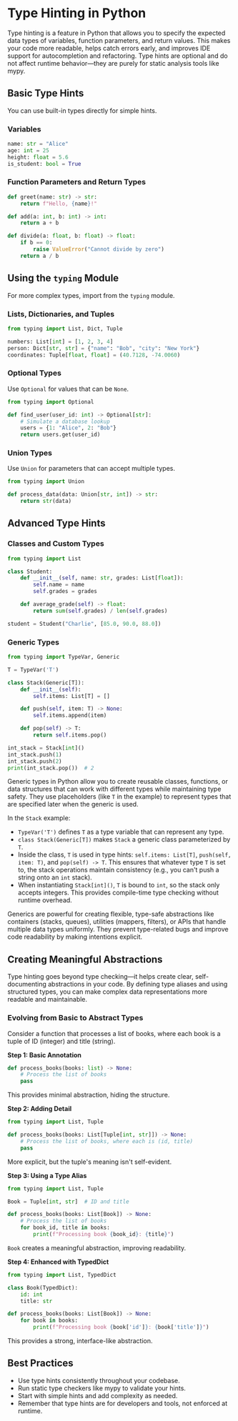 # Type Hinting in Python

Type hinting is a feature in Python that allows you to specify the expected data types of variables, function parameters, and return values. This makes your code more readable, helps catch errors early, and improves IDE support for autocompletion and refactoring. Type hints are optional and do not affect runtime behavior—they are purely for static analysis tools like mypy.

## Basic Type Hints

You can use built-in types directly for simple hints.

### Variables

```python
name: str = "Alice"
age: int = 25
height: float = 5.6
is_student: bool = True
```

### Function Parameters and Return Types

```python
def greet(name: str) -> str:
    return f"Hello, {name}!"

def add(a: int, b: int) -> int:
    return a + b

def divide(a: float, b: float) -> float:
    if b == 0:
        raise ValueError("Cannot divide by zero")
    return a / b
```

## Using the `typing` Module

For more complex types, import from the `typing` module.

### Lists, Dictionaries, and Tuples

```python
from typing import List, Dict, Tuple

numbers: List[int] = [1, 2, 3, 4]
person: Dict[str, str] = {"name": "Bob", "city": "New York"}
coordinates: Tuple[float, float] = (40.7128, -74.0060)
```

### Optional Types

Use `Optional` for values that can be `None`.

```python
from typing import Optional

def find_user(user_id: int) -> Optional[str]:
    # Simulate a database lookup
    users = {1: "Alice", 2: "Bob"}
    return users.get(user_id)
```

### Union Types

Use `Union` for parameters that can accept multiple types.

```python
from typing import Union

def process_data(data: Union[str, int]) -> str:
    return str(data)
```

## Advanced Type Hints

### Classes and Custom Types

```python
from typing import List

class Student:
    def __init__(self, name: str, grades: List[float]):
        self.name = name
        self.grades = grades

    def average_grade(self) -> float:
        return sum(self.grades) / len(self.grades)

student = Student("Charlie", [85.0, 90.0, 88.0])
```

### Generic Types

```python
from typing import TypeVar, Generic

T = TypeVar('T')

class Stack(Generic[T]):
    def __init__(self):
        self.items: List[T] = []

    def push(self, item: T) -> None:
        self.items.append(item)

    def pop(self) -> T:
        return self.items.pop()

int_stack = Stack[int]()
int_stack.push(1)
int_stack.push(2)
print(int_stack.pop())  # 2
```
Generic types in Python allow you to create reusable classes, functions, or data structures that can work with different types while maintaining type safety. They use placeholders (like `T` in the example) to represent types that are specified later when the generic is used.

In the `Stack` example:

- `TypeVar('T')` defines `T` as a type variable that can represent any type.
- `class Stack(Generic[T])` makes `Stack` a generic class parameterized by `T`.
- Inside the class, `T` is used in type hints: `self.items: List[T]`, `push(self, item: T)`, and `pop(self) -> T`. This ensures that whatever type `T` is set to, the stack operations maintain consistency (e.g., you can't push a string onto an `int` stack).
- When instantiating `Stack[int]()`, `T` is bound to `int`, so the stack only accepts integers. This provides compile-time type checking without runtime overhead.

Generics are powerful for creating flexible, type-safe abstractions like containers (stacks, queues), utilities (mappers, filters), or APIs that handle multiple data types uniformly. They prevent type-related bugs and improve code readability by making intentions explicit.


## Creating Meaningful Abstractions

Type hinting goes beyond type checking—it helps create clear, self-documenting abstractions in your code. By defining type aliases and using structured types, you can make complex data representations more readable and maintainable.

### Evolving from Basic to Abstract Types

Consider a function that processes a list of books, where each book is a tuple of ID (integer) and title (string).

**Step 1: Basic Annotation**
```python
def process_books(books: list) -> None:
    # Process the list of books
    pass
```
This provides minimal abstraction, hiding the structure.

**Step 2: Adding Detail**
```python
from typing import List, Tuple

def process_books(books: List[Tuple[int, str]]) -> None:
    # Process the list of books, where each is (id, title)
    pass
```
More explicit, but the tuple's meaning isn't self-evident.

**Step 3: Using a Type Alias**
```python
from typing import List, Tuple

Book = Tuple[int, str]  # ID and title

def process_books(books: List[Book]) -> None:
    # Process the list of books
    for book_id, title in books:
        print(f"Processing book {book_id}: {title}")
```
`Book` creates a meaningful abstraction, improving readability.

**Step 4: Enhanced with TypedDict**
```python
from typing import List, TypedDict

class Book(TypedDict):
    id: int
    title: str

def process_books(books: List[Book]) -> None:
    for book in books:
        print(f"Processing book {book['id']}: {book['title']}")
```
This provides a strong, interface-like abstraction.

## Best Practices

- Use type hints consistently throughout your codebase.
- Run static type checkers like mypy to validate your hints.
- Start with simple hints and add complexity as needed.
- Remember that type hints are for developers and tools, not enforced at runtime.

